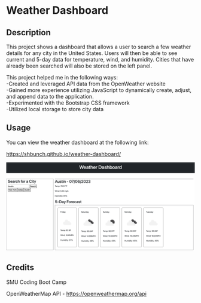 # Weather Dashboard

## Description

This project shows a dashboard that allows a user to search a few weather details for any city in the United States. Users will then be able to see current and 5-day data for temperature, wind, and humidity. Cities that have already been searched will also be stored on the left panel.

This project helped me in the following ways:<br>
-Created and leveraged API data from the OpenWeather website<br>
-Gained more experience utilizing JavaScript to dynamically create, adjust, and append data to the application.<br>
-Experimented with the Bootstrap CSS framework<br>
-Utilized local storage to store city data<br>

## Usage

You can view the weather dashboard at the following link:

https://shbunch.github.io/weather-dashboard/

![Alt text](./assets/weather-dashboard.png "Weather Dashboard")


## Credits

SMU Coding Boot Camp

OpenWeatherMap API - https://openweathermap.org/api